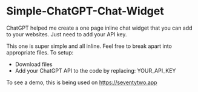 # Simple-ChatGPT-Chat-Widget
ChatGPT helped me create a one page inline chat widget that you can add to your websites. Just need to add your API key.

This one is super simple and all inline. Feel free to break apart into appropriate files. To setup:

- Download files
- Add your ChatGPT API to the code by replacing: YOUR_API_KEY

To see a demo, this is being used on https://seventytwo.app
